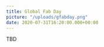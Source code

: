 ```yaml
---
title: Global Fab Day
picture: "/uploads/gfabday.png"
date: 2020-07-31T16:20:00.000+00:00
---
```


TBD

